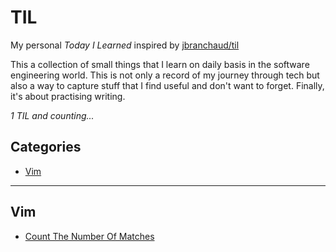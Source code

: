 # TIL

My personal *Today I Learned* inspired by [jbranchaud/til](https://github.com/jbranchaud/til)

This a collection of small things that I learn on daily basis in the software
engineering world. This is not only a record of my journey through tech but also
a way to capture stuff that I find useful and don't want to forget. Finally, it's
about practising writing.

_1 TIL and counting..._

## Categories

* [Vim](#vim)

---

## Vim

- [Count The Number Of Matches](vim/count-the-number-of-matches.md)
